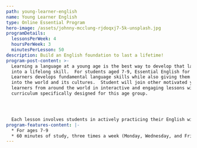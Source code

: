 ```yaml
---
path: young-learner-english
name: Young Learner English
type: Online Essential Program
hero-image: /assets/johnny-mcclung-rjdoqxj7-5k-unsplash.jpg
programDetails:
  lessonsPerWeek: 4
  hoursPerWeek: 3
  minutesPerLesson: 50
description: Build an English foundation to last a lifetime!
program-post-content: >-
  Learning a language at a young age is the best way to develop that language
  into a lifelong skill.  For students aged 7-9, Essential English for Young
  Learners develops fundamental language skills while also giving them insights
  into the world and its cultures.  Student will join other motivated young
  learners from around the world in interactive and engaging lessons with a
  curriculum specifically designed for this age group.  




  Each lesson involves students in actively practicing their English with a live, native-speaking instructor.  Our supportive, expert teachers provide individual feedback and activities that young learners love.
program-features-content: |-
  * For ages 7-9
  * 60 minutes of study, three times a week (Monday, Wednesday, and Friday)
---
```

